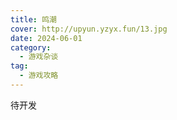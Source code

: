 ```yaml
---
title: 鸣潮
cover: http://upyun.yzyx.fun/13.jpg
date: 2024-06-01
category:
  - 游戏杂谈
tag:
  - 游戏攻略
---
```


<!-- more -->


待开发